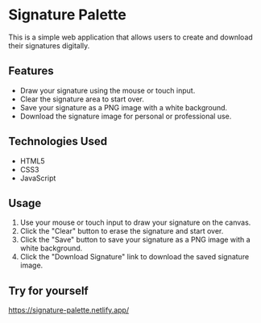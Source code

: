 # Signature Palette

This is a simple web application that allows users to create and download their signatures digitally.

## Features

- Draw your signature using the mouse or touch input.
- Clear the signature area to start over.
- Save your signature as a PNG image with a white background.
- Download the signature image for personal or professional use.

## Technologies Used

- HTML5
- CSS3
- JavaScript


## Usage

1. Use your mouse or touch input to draw your signature on the canvas.
2. Click the "Clear" button to erase the signature and start over.
3. Click the "Save" button to save your signature as a PNG image with a white background.
4. Click the "Download Signature" link to download the saved signature image.

## Try for yourself
https://signature-palette.netlify.app/
 


